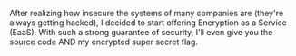 After realizing how insecure the systems of many companies are (they're always getting hacked), I decided to start offering Encryption as a Service (EaaS). With such a strong guarantee of security, I'll even give you the source code AND my encrypted super secret flag.
